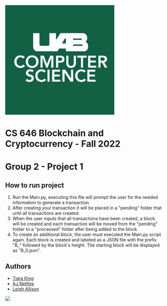 <img src="UABCS.jpg" width=350>

# CS 646 Blockchain and Cryptocurrency - Fall 2022

# Group 2 - Project 1

##  How to run project
1.  Run the Main.py, executing this file will prompt the user for the needed information to generate a transaction.
2.  After creating your transaction it will be placed in a "pending" folder that until all transactions are created.
3.  When the user inputs that all transactions have been created, a block will be created and each transaction will be moved from the "pending" folder to a "processed" folder after being added to the block. 
4.  To create an additional block, the user must executed the Main.py script again. Each block is created and labeled as a JSON file with the prefix "B_" followed by the block's height. The starting block will be displayed as "B_0.json".

## Authors
- [Tiara King](https://github.com/shunae95)
- [AJ Nettles](https://github.com/DelMonteAJ)
- [Leigh Allison](https://github.com/Ldallison)
  
<a href="https://github.com/shunae95/CS646_Project1/graphs/contributors">
  <img src="https://contrib.rocks/image?repo=ldallison/CS646_Project1" />
</a>
